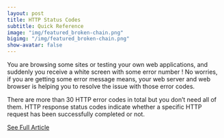 ```yaml
---
layout: post
title: HTTP Status Codes
subtitle: Quick Reference
image: "img/featured_broken-chain.png"
bigimg: "/img/featured_broken-chain.png"
show-avatar: false
---
```


You are browsing some sites or testing your own web applications, and suddenly you receive a white screen with some error number ! No worries, if you are getting some error message means, your web server and web browser is helping you to resolve the issue with those error codes.

There are more than 30 HTTP error codes in total but you don’t need all of them. HTTP response status codes indicate whether a specific HTTP request has been successfully completed or not.

[See Full Article](https://www.techbeatly.com/2019/07/http-status-codes-quick-reference.html/)
